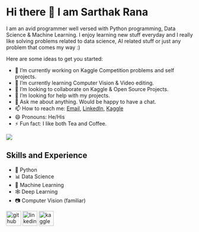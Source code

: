 # Hi there 👋 I am Sarthak Rana

I am an avid programmer well versed with Python programming, Data Science & Machine Learning. I enjoy learning new stuff everyday and I really like solving problems related to data science, AI related stuff or just any problem that comes my way :)

Here are some ideas to get you started:

- 🔭 I’m currently working on Kaggle Competition problems and self projects.
- 🌱 I’m currently learning Computer Vision & Video editing.
- 👯 I’m looking to collaborate on Kaggle & Open Source Projects.
- 🤔 I’m looking for help with my projects.
- 💬 Ask me about anything. Would be happy to have a chat.
- 📫 How to reach me: [Email](mailto:sarthak6246@gmail.com), [LinkedIn](https://www.linkedin.com/in/sarthakrana/), [Kaggle](https://www.kaggle.com/sarthak97)
- 😄 Pronouns: He/His
- ⚡ Fun fact: I like both Tea and Coffee.

![](https://github-readme-stats.vercel.app/api?username=SarthakRana&&show_icons=true&title_color=ffffff&icon_color=bb2acf&text_color=daf7dc&bg_color=151515)


## Skills and Experience
- 🐍 Python
- 📊 Data Science
- 🤖 Machine Learning
- 🕸 Deep Learning
- 📷 Computer Vision (familiar)

[<img src='https://cdn.jsdelivr.net/npm/simple-icons@3.0.1/icons/github.svg' alt='github' height='40'>](https://github.com/SarthakRana)  [<img src='https://cdn.jsdelivr.net/npm/simple-icons@3.0.1/icons/linkedin.svg' alt='linkedin' height='40'>](https://www.linkedin.com/in/sarthakrana/)  [<img src='https://cdn.jsdelivr.net/npm/simple-icons@3.0.1/icons/kaggle.svg' alt='kaggle' height='40'>](https://www.kaggle.com/sarthak97)  
